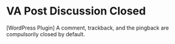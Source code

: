 VA Post Discussion Closed
=========================

[WordPress Plugin] A comment, trackback, and the pingback are compulsorily closed by default.
